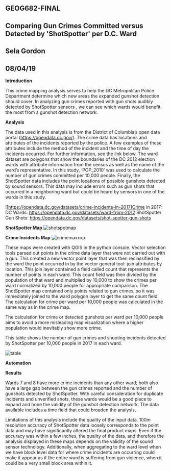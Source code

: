 ## GEOG682-FINAL
## Comparing  Gun Crimes Committed versus Detected by 'ShotSpotter' per D.C. Ward
## Sela Gordon
## 08/04/19

**Introduction**

This crime mapping analysis serves to help the DC Metropolitan Police Department determine which new areas the expanded gunshot detection should cover. In analyzing gun crimes reported  with gun shots audibly detected by ShotSpotter sensors , we can see which wards would benefit the most from a gunshot detection network. 

**Analysis**

The data used in this analysis is from the District of Columbia’s open data portal (https://opendata.dc.gov/). The crime data has locations and attributes of the incidents reported by the police. A few examples of these attributes include the method of the incident and the time of day the incidents occurred. For further information, see the link below. The ward dataset are polygons that show the boundaries of the DC 2012 election wards with attribute information from the census as well as the name of the ward’s representative. In this study, ‘POP_2010’ was used to calculate the number of gun crimes committed per 10,000 people. Finally, the ShotSpotter data includes the point locations of possible gunshots detected by sound sensors. This data may include errors such as gun shots that occurred in a neighboring ward but could be heard by sensors in one of the wards in this study.

![https://opendata.dc.gov/datasets/crime-incidents-in-2017]Crime in 2017: 
DC Wards: https://opendata.dc.gov/datasets/ward-from-2012
ShotSpotter Gun Shots: https://opendata.dc.gov/datasets/shot-spotter-gun-shots



**ShotSpotter Map**
![shotspotmap](https://user-images.githubusercontent.com/24280548/62429855-4cde1e00-b6e2-11e9-9093-17c0979c4249.jpg)




**Crime Incidents Map**
![crimemaxxxp](https://user-images.githubusercontent.com/24280548/62429888-de4d9000-b6e2-11e9-9dd4-b2cbb23a6053.png)





These maps were created with QGIS in the python console. Vector selection tools parsed out points in the crime data layer that were not carried out with a gun. This created a new vector point layer that was then reclassified by the ward the point occurred  in by the vector general tool: join attributes by location. This join layer contained a field called count that represents the number of points in each ward. This count field was then divided by the population of that ward and multiplied by 10,000 to show the crimes per ward normalized by 10,000 people for appropriate comparison. The ShotSpotter map contained only points related to gun crimes, so it was immediately joined to the ward polygon layer to get the same count field. The calculation for crime per ward per 10,000 people was calculated in the same way as in the crime map. 

The calculation for crime or detected gunshots per ward per 10,000 people aims to avoid a more misleading map visualization where a higher population would inevitably show more crime. 

This table shows the number of gun crimes and shooting incidents detected by ShotSpotter per 10,000 people in 2017 in each ward.


![table](https://user-images.githubusercontent.com/24280548/62430213-66ce2f80-b6e7-11e9-81e3-97729289874d.JPG)







**Automation**

**Results**

Wards 7 and 8 have more crime incidents than any other ward; both also have a large gap between the gun crimes reported and the number of gunshots detected by ShotSpotter. With careful consideration for duplicate incidents and unverified shots, these wards would be a good place to expand and hone the validity of the gunshot detection network. The data available includes a time field that could broaden the analysis. 

Limitations of this analysis include the quality of the input data. 100m resolution accuracy of ShotSpotter data  loosely corresponds to the point data and may have significantly altered the final product maps. Even if the accuracy was within a few inches, the quality of the data, and therefore the analysis displayed in these maps depends on the validity of the sound sensor technology. Additionally, when aggregating to the ward level when we have block level data for where crime incidents are occurring  could make it appear as if the entire ward is suffering from gun violence, when it could be a very small block area within it. 
